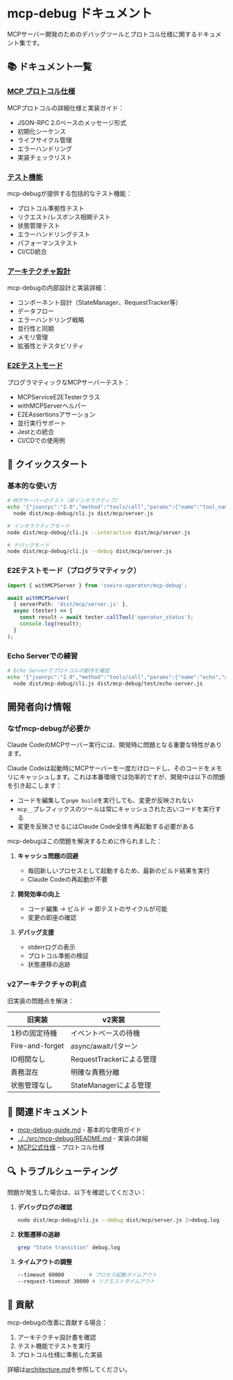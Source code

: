 # mcp-debug ドキュメント

MCPサーバー開発のためのデバッグツールとプロトコル仕様に関するドキュメント集です。

## 📚 ドキュメント一覧

### [MCP プロトコル仕様](./mcp-protocol-specification.md)
MCPプロトコルの詳細仕様と実装ガイド：
- JSON-RPC 2.0ベースのメッセージ形式
- 初期化シーケンス
- ライフサイクル管理
- エラーハンドリング
- 実装チェックリスト

### [テスト機能](./testing-features.md)
mcp-debugが提供する包括的なテスト機能：
- プロトコル準拠性テスト
- リクエスト/レスポンス相関テスト
- 状態管理テスト
- エラーハンドリングテスト
- パフォーマンステスト
- CI/CD統合

### [アーキテクチャ設計](./architecture.md)
mcp-debugの内部設計と実装詳細：
- コンポーネント設計（StateManager、RequestTracker等）
- データフロー
- エラーハンドリング戦略
- 並行性と同期
- メモリ管理
- 拡張性とテスタビリティ

### [E2Eテストモード](./e2e-testing.md)
プログラマティックなMCPサーバーテスト：
- MCPServiceE2ETesterクラス
- withMCPServerヘルパー
- E2EAssertionsアサーション
- 並行実行サポート
- Jestとの統合
- CI/CDでの使用例

## 🚀 クイックスタート

### 基本的な使い方

```bash
# MCPサーバーのテスト（非インタラクティブ）
echo '{"jsonrpc":"2.0","method":"tools/call","params":{"name":"tool_name","arguments":{}},"id":1}' | \
  node dist/mcp-debug/cli.js dist/mcp/server.js

# インタラクティブモード
node dist/mcp-debug/cli.js --interactive dist/mcp/server.js

# デバッグモード
node dist/mcp-debug/cli.js --debug dist/mcp/server.js
```

### E2Eテストモード（プログラマティック）

```typescript
import { withMCPServer } from 'coeiro-operator/mcp-debug';

await withMCPServer(
  { serverPath: 'dist/mcp/server.js' },
  async (tester) => {
    const result = await tester.callTool('operator_status');
    console.log(result);
  }
);
```

### Echo Serverでの練習

```bash
# Echo Serverでプロトコルの動作を確認
echo '{"jsonrpc":"2.0","method":"tools/call","params":{"name":"echo","arguments":{"message":"Hello"}},"id":1}' | \
  node dist/mcp-debug/cli.js dist/mcp-debug/test/echo-server.js
```

## 開発者向け情報

### なぜmcp-debugが必要か

Claude CodeのMCPサーバー実行には、開発時に問題となる重要な特性があります。

Claude Codeは起動時にMCPサーバーを一度だけロードし、そのコードをメモリにキャッシュします。これは本番環境では効率的ですが、開発中は以下の問題を引き起こします：

- コードを編集して`pnpm build`を実行しても、変更が反映されない
- `mcp__`プレフィックスのツールは常にキャッシュされた古いコードを実行する
- 変更を反映させるにはClaude Code全体を再起動する必要がある

mcp-debugはこの問題を解決するために作られました：

1. **キャッシュ問題の回避**
   - 毎回新しいプロセスとして起動するため、最新のビルド結果を実行
   - Claude Codeの再起動が不要

2. **開発効率の向上**
   - コード編集 → ビルド → 即テストのサイクルが可能
   - 変更の即座の確認

3. **デバッグ支援**
   - stderrログの表示
   - プロトコル準拠の検証
   - 状態遷移の追跡

### v2アーキテクチャの利点

旧実装の問題点を解決：

| 旧実装 | v2実装 |
|-------|--------|
| 1秒の固定待機 | イベントベースの待機 |
| Fire-and-forget | async/awaitパターン |
| ID相関なし | RequestTrackerによる管理 |
| 責務混在 | 明確な責務分離 |
| 状態管理なし | StateManagerによる管理 |

## 📖 関連ドキュメント

- [mcp-debug-guide.md](./mcp-debug-guide.md) - 基本的な使用ガイド
- [../../src/mcp-debug/README.md](../../src/mcp-debug/README.md) - 実装の詳細
- [MCP公式仕様](https://modelcontextprotocol.io/specification) - プロトコル仕様

## 🔍 トラブルシューティング

問題が発生した場合は、以下を確認してください：

1. **デバッグログの確認**
   ```bash
   node dist/mcp-debug/cli.js --debug dist/mcp/server.js 2>debug.log
   ```

2. **状態遷移の追跡**
   ```bash
   grep "State transition" debug.log
   ```

3. **タイムアウトの調整**
   ```bash
   --timeout 60000        # プロセス起動タイムアウト
   --request-timeout 30000 # リクエストタイムアウト
   ```

## 📝 貢献

mcp-debugの改善に貢献する場合：

1. アーキテクチャ設計書を確認
2. テスト機能でテストを実行
3. プロトコル仕様に準拠した実装

詳細は[architecture.md](./architecture.md)を参照してください。